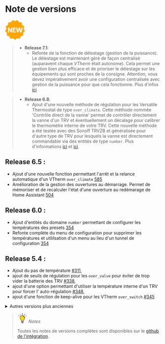 # Note de versions

![Nouveau](images/new-icon.png)

> * **Release 7.1**:
>   - Refonte de la fonction de délestage (gestion de la puissance). Le délestage est maintenant géré de façon centralisé (auparavent chaque _VTherm_ était autonome). Cela permet une gestion bien plus efficace et de prioriser le délestage sur les équipements qui sont proches de la consigne. Attention, vous devez impérativement avoir une configuration centralisée avec gestion de la puissance pour que cela fonctionne. Plus d'infos [ici](./feature-power.md)

> * **Release 6.8**:
>   - Ajout d'une nouvelle méthode de régulation pour les Versatile Thermostat de type `over_climate`. Cette méthode nommée 'Contrôle direct de la vanne' permet de contrôler directement la vanne d'un TRV et éventuellement un décalage pour calibrer le thermomètre interne de votre TRV. Cette nouvelle méthode a été testée avec des Sonoff TRVZB et généralisée pour d'autre type de TRV pour lesquels la vanne est directement commandable via des entités de type `number`. Plus d'informations [ici](over-climate.md#lauto-régulation) et [ici](self-regulation.md#auto-régulation-par-contrôle-direct-de-la-vanne).

## **Release 6.5** :
  - Ajout d'une nouvelle fonction permettant l'arrêt et la relance automatique d'un VTherm `over_climate` [585](https://github.com/jmcollin78/versatile_thermostat/issues/585)
  - Amélioration de la gestion des ouvertures au démarrage. Permet de mémoriser et de recalculer l'état d'une ouverture au redémarage de Home Assistant [504](https://github.com/jmcollin78/versatile_thermostat/issues/504)

## **Release 6.0** :
  - Ajout d'entités du domaine `number` permettant de configurer les températures des presets [354](https://github.com/jmcollin78/versatile_thermostat/issues/354)
  - Refonte complète du menu de configuration pour supprimer les températures et utililsation d'un menu au lieu d'un tunnel de configuration [354](https://github.com/jmcollin78/versatile_thermostat/issues/354)

## **Release 5.4** :
  - Ajout du pas de température [#311](https://github.com/jmcollin78/versatile_thermostat/issues/311),
  - ajout de seuils de régulation pour les `over_valve` pour éviter de trop vider la batterie des TRV [#338](https://github.com/jmcollin78/versatile_thermostat/issues/338),
  - ajout d'une option permettant d'utiliser la température interne d'un TRV pour forcer l' auto-régulation [#348](https://github.com/jmcollin78/versatile_thermostat/issues/348),
  - ajout d'une fonction de keep-alive pour les VTherm `over_switch` [#345](https://github.com/jmcollin78/versatile_thermostat/issues/345)

<details>
<summary>Autres versions plus anciennes</summary>

> * **Release 5.3** : Ajout d'une fonction de pilotage d'une chaudière centrale [#234](https://github.com/jmcollin78/versatile_thermostat/issues/234) - plus d'infos ici: [Le contrôle d'une chaudière centrale](#le-contrôle-dune-chaudière-centrale). Ajout de la possibilité de désactiver le mode sécurité pour le thermomètre extérieur [#343](https://github.com/jmcollin78/versatile_thermostat/issues/343)
> * **Release 5.2** : Ajout d'un `central_mode` permettant de piloter tous les _VTherm_ de façon centralisée [#158](https://github.com/jmcollin78/versatile_thermostat/issues/158).
> * **Release 5.1** : Limitation des valeurs envoyées aux vannes et au température envoyées au climate sous-jacent.
> * **Release 5.0** : Ajout d'une configuration centrale permettant de mettre en commun les attributs qui peuvent l'être [#239](https://github.com/jmcollin78/versatile_thermostat/issues/239).
> * **Release 4.3** : Ajout d'un mode auto-fan pour le type `over_climate` permettant d'activer la ventilation si l'écart de température est important [#223](https://github.com/jmcollin78/versatile_thermostat/issues/223).
> * **Release 4.2** : Le calcul de la pente de la courbe de température se fait maintenant en °/heure et non plus en °/min [#242](https://github.com/jmcollin78/versatile_thermostat/issues/242). Correction de la détection automatique des ouvertures par l'ajout d'un lissage de la courbe de température .
> * **Release 4.1** : Ajout d'un mode de régulation **Expert** dans lequel l'utilisateur peut spécifier ses propres paramètres d'auto-régulation au lieu d'utiliser les pre-programmés [#194](https://github.com/jmcollin78/versatile_thermostat/issues/194).
> * **Release 4.0** : Ajout de la prise en charge de la **Versatile Thermostat UI Card**. Voir [Versatile Thermostat UI Card](https://github.com/jmcollin78/versatile-thermostat-ui-card). Ajout d'un mode de régulation **Slow** pour les appareils de chauffage à latence lente [#168](https://github.com/jmcollin78/versatile_thermostat/issues/168). Changement de la façon dont **la puissance est calculée** dans le cas de VTherm avec des équipements multi-sous-jacents [#146](https://github.com/jmcollin78/versatile_thermostat/issues/146). Ajout de la prise en charge de AC et Heat pour VTherm via un interrupteur également [#144](https://github.com/jmcollin78/versatile_thermostat/pull/144)
> * **Release 3.8**: Ajout d'une **fonction d'auto-régulation** pour les thermostats `over climate` dont la régulation est faite par le climate sous-jacent. Cf. [L'auto-régulation](#lauto-régulation) et [#129](https://github.com/jmcollin78/versatile_thermostat/issues/129). Ajout de la **possibilité d'inverser la commande** pour un thermostat `over switch` pour adresser les installations avec fil pilote et diode [#124](https://github.com/jmcollin78/versatile_thermostat/issues/124).
> * **Release 3.7**: Ajout du type de **Versatile Thermostat `over valve`** pour piloter une vanne TRV directement ou tout autre équipement type gradateur pour le chauffage. La régulation se fait alors directement en agissant sur le pourcentage d'ouverture de l'entité sous-jacente : 0 la vanne est coupée, 100 : la vanne est ouverte à fond. Cf. [#131](https://github.com/jmcollin78/versatile_thermostat/issues/131). Ajout d'une fonction permettant le bypass de la détection d'ouverture [#138](https://github.com/jmcollin78/versatile_thermostat/issues/138). Ajout de la langue Slovaque
> * **Release 3.6**: Ajout du paramètre `motion_off_delay` pour améliorer la gestion de des mouvements [#116](https://github.com/jmcollin78/versatile_thermostat/issues/116), [#128](https://github.com/jmcollin78/versatile_thermostat/issues/128). Ajout du mode AC (air conditionné) pour un VTherm over switch. Préparation du projet Github pour faciliter les contributions [#127](https://github.com/jmcollin78/versatile_thermostat/issues/127)
> * **Release 3.5**: Plusieurs thermostats sont possibles en "thermostat over climate" mode [#113](https://github.com/jmcollin78/versatile_thermostat/issues/113)
> * **Release 3.4**: bug fix et exposition des preset temperatures pour le mode AC [#103](https://github.com/jmcollin78/versatile_thermostat/issues/103)
> * **Release 3.3**: ajout du mode Air Conditionné (AC). Cette fonction vous permet d'utiliser le mode AC de votre thermostat sous-jacent. Pour l'utiliser, vous devez cocher l'option "Uitliser le mode AC" et définir les valeurs de température pour les presets et pour les presets en cas d'absence
> * **Release 3.2** : ajout de la possibilité de commander plusieurs switch à partir du même thermostat. Dans ce mode, les switchs sont déclenchés avec un délai pour minimiser la puissance nécessaire à un instant (on minimise les périodes de recouvrement). Voir [Configuration](#sélectionnez-des-entités-pilotées)
> * **Release 3.1** : ajout d'une détection de fenêtres/portes ouvertes par chute de température. Cette nouvelle fonction permet de stopper automatiquement un radiateur lorsque la température chute brutalement. Voir [Le mode auto](#le-mode-auto)
> * **Release majeure 3.0** : ajout d'un équipement thermostat et de capteurs (binaires et non binaires) associés. Beaucoup plus proche de la philosphie Home Assistant, vous avez maintenant un accès direct à l'énergie consommée par le radiateur piloté par le thermostat et à plein d'autres capteurs qui seront utiles dans vos automatisations et dashboard.
> * **release 2.3** : ajout de la mesure de puissance et d'énergie du radiateur piloté par le thermostat.
> * **release 2.2** : ajout de fonction de sécurité permettant de ne pas laisser éternellement en chauffe un radiateur en cas de panne du thermomètre
> * **release majeure 2.0** : ajout du thermostat "over climate" permettant de transformer n'importe quel thermostat en Versatile Thermostat et lui ajouter toutes les fonctions de ce dernier.
</details>

> ![Astuce](images/tips.png) _*Notes*_
>
> Toutes les notes de versions complètes sont disponibles sur le [github de l'intégration](https://github.com/jmcollin78/versatile_thermostat/releases/).